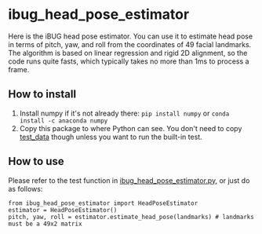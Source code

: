 # ibug_head_pose_estimator
Here is the iBUG head pose estimator. You can use it to estimate head pose in terms of pitch, yaw, and roll from the coordinates of 49 facial landmarks. The algorithm is based on linear regression and rigid 2D alignment, so the code runs quite fasts, which typically takes no more than 1ms to process a frame.

## How to install
1. Install numpy if it's not already there: `pip install numpy` or `conda install -c anaconda numpy`
2. Copy this package to where Python can see. You don't need to copy [test_data](./test_data) though unless you want to run the built-in test.

## How to use
Please refer to the test function in [ibug_head_pose_estimator.py](./ibug_head_pose_estimator.py), or just do as follows:
```
from ibug_head_pose_estimator import HeadPoseEstimator
estimator = HeadPoseEstimator()
pitch, yaw, roll = estimator.estimate_head_pose(landmarks) # landmarks must be a 49x2 matrix
```

